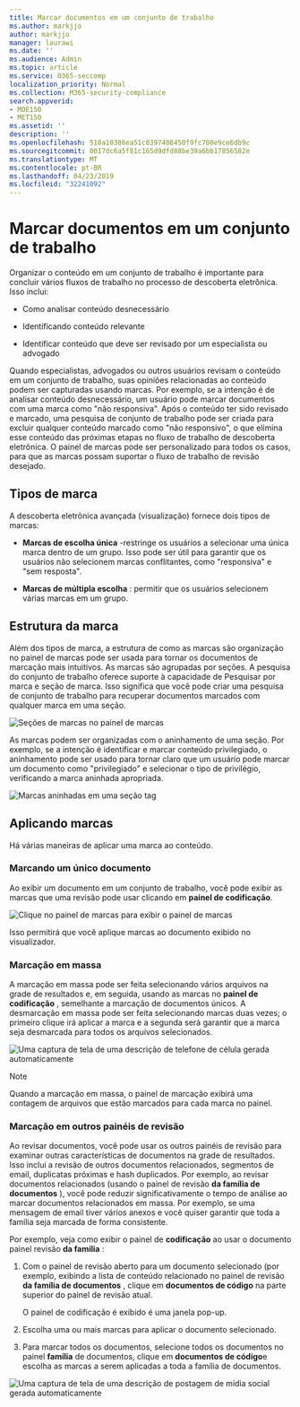 ```yaml
---
title: Marcar documentos em um conjunto de trabalho
ms.author: markjjo
author: markjjo
manager: laurawi
ms.date: ''
ms.audience: Admin
ms.topic: article
ms.service: O365-seccomp
localization_priority: Normal
ms.collection: M365-security-compliance
search.appverid:
- MOE150
- MET150
ms.assetid: ''
description: ''
ms.openlocfilehash: 510a10386ea51c0397408450f9fc700e9ce6db9c
ms.sourcegitcommit: 0017dc6a5f81c165d9dfd88be39a6bb17856582e
ms.translationtype: MT
ms.contentlocale: pt-BR
ms.lasthandoff: 04/23/2019
ms.locfileid: "32241092"
---
```

# <a name="tag-documents-in-a-working-set"></a>Marcar documentos em um conjunto de trabalho

Organizar o conteúdo em um conjunto de trabalho é importante para concluir vários fluxos de trabalho no processo de descoberta eletrônica. Isso inclui:

-  Como analisar conteúdo desnecessário

- Identificando conteúdo relevante
 
-  Identificar conteúdo que deve ser revisado por um especialista ou advogado

Quando especialistas, advogados ou outros usuários revisam o conteúdo em um conjunto de trabalho, suas opiniões relacionadas ao conteúdo podem ser capturadas usando marcas. Por exemplo, se a intenção é de analisar conteúdo desnecessário, um usuário pode marcar documentos com uma marca como "não responsiva". Após o conteúdo ter sido revisado e marcado, uma pesquisa de conjunto de trabalho pode ser criada para excluir qualquer conteúdo marcado como "não responsivo", o que elimina esse conteúdo das próximas etapas no fluxo de trabalho de descoberta eletrônica. O painel de marcas pode ser personalizado para todos os casos, para que as marcas possam suportar o fluxo de trabalho de revisão desejado.

## <a name="tag-types"></a>Tipos de marca

A descoberta eletrônica avançada (visualização) fornece dois tipos de marcas:

- **Marcas de escolha única** -restringe os usuários a selecionar uma única marca dentro de um grupo. Isso pode ser útil para garantir que os usuários não selecionem marcas conflitantes, como "responsiva" e "sem resposta". 

- **Marcas de múltipla escolha** : permitir que os usuários selecionem várias marcas em um grupo.

## <a name="tag-structure"></a>Estrutura da marca

Além dos tipos de marca, a estrutura de como as marcas são organização no painel de marcas pode ser usada para tornar os documentos de marcação mais intuitivos. As marcas são agrupadas por seções. A pesquisa do conjunto de trabalho oferece suporte à capacidade de Pesquisar por marca e seção de marca. Isso significa que você pode criar uma pesquisa de conjunto de trabalho para recuperar documentos marcados com qualquer marca em uma seção.

![Seções de marcas no painel de marcas](../media/Tagtypes.png)

As marcas podem ser organizadas com o aninhamento de uma seção. Por exemplo, se a intenção é identificar e marcar conteúdo privilegiado, o aninhamento pode ser usado para tornar claro que um usuário pode marcar um documento como "privilegiado" e selecionar o tipo de privilégio, verificando a marca aninhada apropriada.

![Marcas aninhadas em uma seção tag](../media/Nestingtags.png)

## <a name="applying-tags"></a>Aplicando marcas

Há várias maneiras de aplicar uma marca ao conteúdo.

### <a name="tagging-a-single-document"></a>Marcando um único documento

Ao exibir um documento em um conjunto de trabalho, você pode exibir as marcas que uma revisão pode usar clicando em **painel de codificação**.

![Clique no painel de marcas para exibir o painel de marcas](../media/Singledoctag.png)

Isso permitirá que você aplique marcas ao documento exibido no visualizador.

### <a name="bulk-tagging"></a>Marcação em massa

A marcação em massa pode ser feita selecionando vários arquivos na grade de resultados e, em seguida, usando as marcas no **painel de codificação** , semelhante a marcação de documentos únicos. A desmarcação em massa pode ser feita selecionando marcas duas vezes; o primeiro clique irá aplicar a marca e a segunda será garantir que a marca seja desmarcada para todos os arquivos selecionados.

![Uma captura de tela de uma descrição de telefone de célula gerada automaticamente](../media/Bulktag.png)

> [!NOTE]
> Quando a marcação em massa, o painel de marcação exibirá uma contagem de arquivos que estão marcados para cada marca no painel.

### <a name="tagging-in-other-review-panels"></a>Marcação em outros painéis de revisão

Ao revisar documentos, você pode usar os outros painéis de revisão para examinar outras características de documentos na grade de resultados. Isso inclui a revisão de outros documentos relacionados, segmentos de email, duplicatas próximas e hash duplicados. Por exemplo, ao revisar documentos relacionados (usando o painel de revisão **da família de documentos** ), você pode reduzir significativamente o tempo de análise ao marcar documentos relacionados em massa. Por exemplo, se uma mensagem de email tiver vários anexos e você quiser garantir que toda a família seja marcada de forma consistente.

Por exemplo, veja como exibir o painel de **codificação** ao usar o documento painel revisão **da família** :

1. Com o painel de revisão aberto para um documento selecionado (por exemplo, exibindo a lista de conteúdo relacionado no painel de revisão **da família de documentos** , clique em **documentos de código** na parte superior do painel de revisão atual.

   O painel de codificação é exibido é uma janela pop-up.

2. Escolha uma ou mais marcas para aplicar o documento selecionado. 

3. Para marcar todos os documentos, selecione todos os documentos no painel **família** de documentos, clique em **documentos de código**e escolha as marcas a serem aplicadas a toda a família de documentos.

![Uma captura de tela de uma descrição de postagem de mídia social gerada automaticamente](../media/Relatedtag.png)
